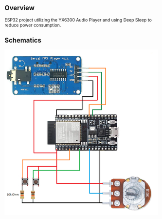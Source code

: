 ## Overview
  ESP32 project utilizing the YX6300 Audio Player and using Deep Sleep to reduce power consumption.

## Schematics
  ![Project scheme](/assets/InterdisciplinaryProject_scheme.png)
